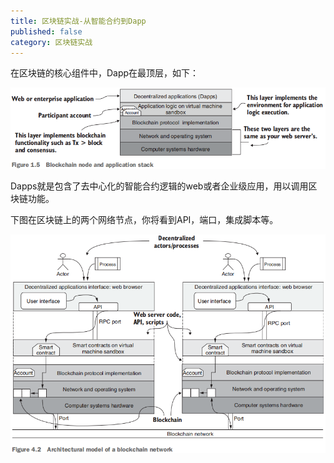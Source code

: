 ```yaml
---
title: 区块链实战-从智能合约到Dapp
published: false
category: 区块链实战
---
```


在区块链的核心组件中，Dapp在最顶层，如下：

![](/assets/blockchainInAction/blockchain-node-stack.png) 

Dapps就是包含了去中心化的智能合约逻辑的web或者企业级应用，用以调用区块链功能。

下图在区块链上的两个网络节点，你将看到API，端口，集成脚本等。

![](/assets/blockchainInAction/区块链网络的架构模型.png) 
